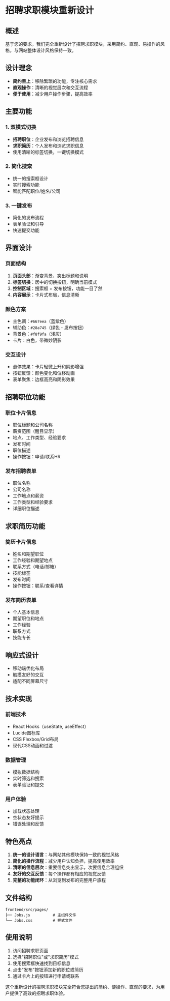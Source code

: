 # 招聘求职模块重新设计

## 概述
基于您的要求，我们完全重新设计了招聘求职模块，采用简约、直观、易操作的风格，与网站整体设计风格保持一致。

## 设计理念
- **简约至上**：移除繁琐的功能，专注核心需求
- **直观操作**：清晰的视觉层次和交互流程
- **便于使用**：减少用户操作步骤，提高效率

## 主要功能

### 1. 双模式切换
- **招聘职位**：企业发布和浏览招聘信息
- **求职简历**：个人发布和浏览求职信息
- 使用清晰的标签切换，一键切换模式

### 2. 简化搜索
- 统一的搜索框设计
- 实时搜索功能
- 智能匹配职位/姓名/公司

### 3. 一键发布
- 简化的发布流程
- 表单验证和引导
- 快速提交功能

## 界面设计

### 页面结构
1. **页面头部**：渐变背景，突出标题和说明
2. **标签切换**：居中的切换按钮，明确当前模式
3. **控制区域**：搜索框 + 发布按钮，功能一目了然
4. **内容展示**：卡片式布局，信息清晰

### 颜色方案
- 主色调：`#667eea`（蓝紫色）
- 辅助色：`#28a745`（绿色 - 发布按钮）
- 背景色：`#f8f9fa`（浅灰）
- 卡片：白色，带微妙阴影

### 交互设计
- 悬停效果：卡片轻微上升和阴影增强
- 按钮反馈：颜色变化和位移动画
- 表单聚焦：边框高亮和阴影效果

## 招聘职位功能

### 职位卡片信息
- 职位标题和公司名称
- 薪资范围（醒目显示）
- 地点、工作类型、经验要求
- 发布时间
- 职位描述
- 操作按钮：申请/联系HR

### 发布招聘表单
- 职位名称
- 公司名称
- 工作地点和薪资
- 工作类型和经验要求
- 详细职位描述

## 求职简历功能

### 简历卡片信息
- 姓名和期望职位
- 工作经验和期望地点
- 联系方式（电话/邮箱）
- 技能标签
- 发布时间
- 操作按钮：联系/查看详情

### 发布简历表单
- 个人基本信息
- 期望职位和地点
- 工作经验
- 联系方式
- 技能专长

## 响应式设计
- 移动端优化布局
- 触摸友好的交互
- 适配不同屏幕尺寸

## 技术实现

### 前端技术
- React Hooks（useState, useEffect）
- Lucide图标库
- CSS Flexbox/Grid布局
- 现代CSS动画和过渡

### 数据管理
- 模拟数据结构
- 实时筛选和搜索
- 表单验证和提交

### 用户体验
- 加载状态处理
- 空状态友好提示
- 错误处理和反馈

## 特色亮点

1. **统一的设计语言**：与网站其他模块保持一致的视觉风格
2. **简化的操作流程**：减少用户认知负担，提高使用效率
3. **清晰的信息层次**：重要信息突出显示，次要信息合理组织
4. **友好的交互反馈**：每个操作都有相应的视觉反馈
5. **完整的功能闭环**：从浏览到发布的完整用户旅程

## 文件结构
```
frontend/src/pages/
├── Jobs.js          # 主组件文件
└── Jobs.css         # 样式文件
```

## 使用说明
1. 访问招聘求职页面
2. 选择"招聘职位"或"求职简历"模式
3. 使用搜索框快速找到目标信息
4. 点击"发布"按钮添加新的职位或简历
5. 通过卡片上的按钮进行申请或联系

这个重新设计的招聘求职模块完全符合您提出的简约、便操作、直观的要求，为用户提供了高效的招聘求职体验。 